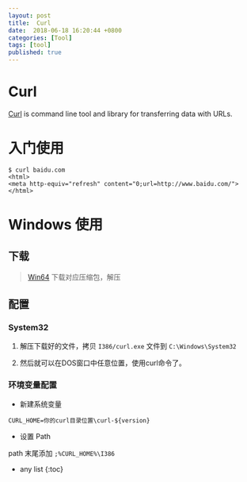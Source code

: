 ```yaml
---
layout: post
title:  Curl
date:  2018-06-18 16:20:44 +0800
categories: [Tool]
tags: [tool]
published: true
---
```


# Curl

[Curl](https://curl.haxx.se/) is command line tool and library for transferring data with URLs.


# 入门使用

```
$ curl baidu.com
<html>
<meta http-equiv="refresh" content="0;url=http://www.baidu.com/">
</html>
```


# Windows 使用

## 下载

> [Win64](https://curl.haxx.se/download.html#Win64) 下载对应压缩包，解压

## 配置

### System32

1. 解压下载好的文件，拷贝 `I386/curl.exe` 文件到 `C:\Windows\System32`

2. 然后就可以在DOS窗口中任意位置，使用curl命令了。

### 环境变量配置

- 新建系统变量

```
CURL_HOME=你的curl目录位置\curl-${version}
```

- 设置 Path

path 末尾添加 `;%CURL_HOME%\I386`

* any list
{:toc}







